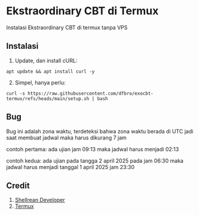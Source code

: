 # Ekstraordinary CBT di Termux
Instalasi Ekstraordinary CBT di termux tanpa VPS

## Instalasi

1. Update, dan install cURL:

```
apt update && apt install curl -y
```

2. Simpel, hanya perlu:

```
curl -s https://raw.githubusercontent.com/dfbro/exocbt-termux/refs/heads/main/setup.sh | bash
```

## Bug

Bug ini adalah zona waktu, terdeteksi bahwa zona waktu berada di UTC jadi saat membuat jadwal maka harus dikurang 7 jam

contoh pertama: ada ujian jam 09:13 maka jadwal harus menjadi 02:13

contoh kedua: ada ujian pada tangga 2 april 2025 pada jam 06:30 maka jadwal harus menjadi tanggal 1 april 2025 jam 23:30

## Credit

1. [Shellrean Developer](https://github.com/shellrean-dev)
2. [Termux](https://github.com/termux/termux-app)
